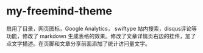 # my-freemind-theme
启用了目录，网页图标，Google Analytics， swiftype 站内搜索，disqus评论等功能，修改了 markdown 生成表格的效果。修改了文章详情页右边的挂件，加了点文字描述。在页脚和文章分享前面添加了统计访问量文字。
